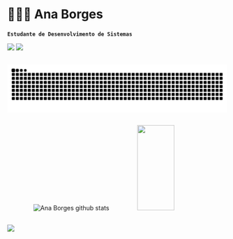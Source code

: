 # 👩🏻‍💻 Ana Borges
**`Estudante de Desenvolvimento de Sistemas`**

<div> 
  <a href = "bgs.ana@gmail.com"><img src="https://img.shields.io/badge/-Gmail-%23333?style=for-the-badge&logo=gmail&logoColor=white" target="_blank"></a>
  <a href="https://www.linkedin.com/in/ana-l%C3%ADvia-borges-da-silva-96b959350/" target="_blank"><img src="https://img.shields.io/badge/-LinkedIn-%230077B5?style=for-the-badge&logo=linkedin&logoColor=white" target="_blank"></a> 

 ##
 
</div>
 <picture align="center">
  <source media="(prefers-color-scheme: dark)" srcset="https://raw.githubusercontent.com/bgsana/bgsana/output/github-contribution-grid-snake-dark.svg">
  <source media="(prefers-color-scheme: light)" srcset="https://raw.githubusercontent.com/bgsana/bgsana/output/github-contribution-grid-snake-dark.svg">
  <img align="center" alt="github contribution grid snake animation" src="https://raw.githubusercontent.com/bgsana/bgsana/output/github-contribution-grid-snake.svg">
</picture>

##

<div align="center">  
<img width="49%" height="195px" src="https://github-readme-stats.vercel.app/api?username=bgsana&show_icons=true&count_private=true&hide_border=true&title_color=8a2be2&icon_color=8a2be2&text_color=c9d1d9&bg_color=0d1117" alt="Ana Borges github stats" /> 
<img width="41%" height="195px" src="https://github-readme-stats.vercel.app/api/top-langs/?username=bgsana&layout=compact&hide_border=true&title_color=8a2be2&text_color=8a2be2&bg_color=0d1117" />
</div>

##

<p align="rigth">
  <a href="https://skillicons.dev">
    <img src="https://skillicons.dev/icons?i=git,github,vscode,visualstudio,figma,html,css,js,bootstrap,cs,dotnet,mysql" />
  </a>
</p>

